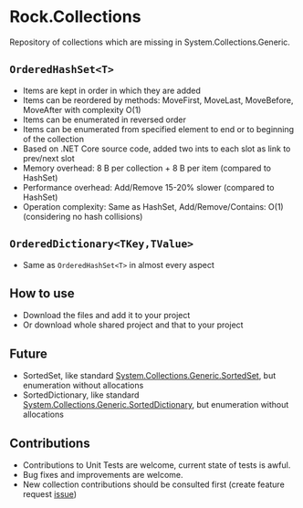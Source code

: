 # Rock.Collections
Repository of collections which are missing in System.Collections.Generic.

## `OrderedHashSet<T>`
* Items are kept in order in which they are added
* Items can be reordered by methods: MoveFirst, MoveLast, MoveBefore, MoveAfter with complexity O(1)
* Items can be enumerated in reversed order
* Items can be enumerated from specified element to end or to beginning of the collection
* Based on .NET Core source code, added two ints to each slot as link to prev/next slot
* Memory overhead: 8 B per collection + 8 B per item (compared to HashSet)
* Performance overhead: Add/Remove 15-20% slower (compared to HashSet)
* Operation complexity: Same as HashSet, Add/Remove/Contains: O(1) (considering no hash collisions)

## `OrderedDictionary<TKey,TValue>`
* Same as `OrderedHashSet<T>` in almost every aspect

## How to use
* Download the files and add it to your project
* Or download whole shared project and that to your project

## Future
* SortedSet, like standard [System.Collections.Generic.SortedSet](https://msdn.microsoft.com/en-us/library/dd412070), but enumeration without allocations
* SortedDictionary, like standard [System.Collections.Generic.SortedDictionary](https://msdn.microsoft.com/en-us/library/dd412070), but enumeration without allocations

## Contributions
* Contributions to Unit Tests are welcome, current state of tests is awful.
* Bug fixes and improvements are welcome.
* New collection contributions should be consulted first (create feature request [issue](https://github.com/OndrejPetrzilka/Rock.Collections/issues))
